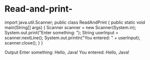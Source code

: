 # Read-and-print-
import java.util.Scanner;
public class ReadAndPrint {
    public static void main(String[] args) {
        Scanner scanner = new Scanner(System.in);
        System.out.print("Enter something: ");
        String userInput = scanner.nextLine();
        System.out.println("You entered: " + userInput);
        scanner.close();
    }
}

Output 
Enter something: Hello, Java!
You entered: Hello, Java!
